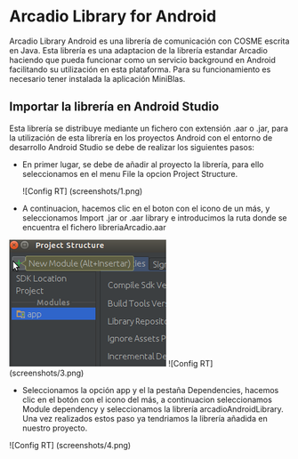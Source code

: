 
# Arcadio Library for Android
Arcadio Library Android es una librería de comunicación con COSME escrita en Java. Esta librería es una adaptacion de la librería estandar Arcadio haciendo que pueda funcionar como un servicio background en Android facilitando su utilización en esta plataforma. Para su funcionamiento es necesario tener instalada la aplicación MiniBlas.
##	Importar la librería en Android Studio
Esta librería se distribuye mediante un fichero con extensión .aar o .jar, para la utilización de esta librería en los proyectos Android con el entorno de desarrollo Android Studio se debe de realizar los siguientes pasos:
* En primer lugar, se debe de añadir al proyecto la librería, para ello seleccionamos en el menu File la opcion Project Structure.

  ![Config RT] (screenshots/1.png)
* A continuacion, hacemos clic en el boton con el icono de un más, y seleccionamos Import .jar or  .aar library e introducimos la ruta donde se encuentra el fichero libreriaArcadio.aar 

 ![Config RT](screenshots/2.png) ![Config RT] (screenshots/3.png)
* Seleccionamos la opción app y el la pestaña Dependencies, hacemos clic en el botón con el icono del más, a continuacion seleccionamos Module dependency y seleccionamos la librería arcadioAndroidLibrary. Una vez realizados estos paso ya tendriamos la librería añadida en nuestro proyecto.

 ![Config RT] (screenshots/4.png)

